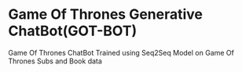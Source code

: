 # Game Of Thrones Generative ChatBot(GOT-BOT)
Game Of Thrones ChatBot Trained using Seq2Seq Model on Game Of Thrones Subs and Book data
